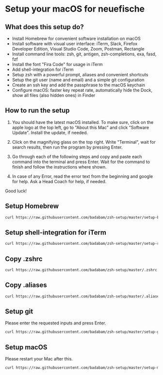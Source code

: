 # Setup your macOS for neuefische

## What does this setup do?

- Install Homebrew for convenient software installation on macOS
- Install software with visual user interface: iTerm, Slack, Firefox Developer Edition, Visual Studio Code, Zoom, Postman, Rectangle 
- Install command line tools: zsh, git, antigen, zsh-completions, exa, fasd, fzf
- Install the font "Fira Code" for usage in iTerm
- Add shell-integration for iTerm
- Setup zsh with a powerful prompt, aliases and convenient shortcuts
- Setup the git user (name and email) and a simple git configuration
- Create an ssh key and add the passphrase to the macOS keychain
- Configure macOS: faster key repeat rate, automatically hide the Dock, show all files (also hidden ones) in Finder

## How to run the setup
1. You should have the latest macOS installed. To make sure, click on the apple logo at the top left, go to "About this Mac" and click "Software Update". Install the update, if needed.

1. Click on the magnifying glass on the top right. Write "Terminal", wait for search results, then run the program by pressing Enter.

1. Go through each of the following steps and copy and paste each command into the terminal and press Enter. Wait for the command to finish and follow the instructions where shown.

1. In case of any Error, read the error text from the beginning and google for help. Ask a Head Coach for help, if needed.

Good luck!

## Setup Homebrew

```sh
curl https://raw.githubusercontent.com/badabam/zsh-setup/master/setup-brew.zsh|zsh
```

## Setup shell-integration for iTerm

```sh
curl https://raw.githubusercontent.com/badabam/zsh-setup/master/setup-shell-integration.zsh|zsh
```

## Copy .zshrc 

```sh
curl https://raw.githubusercontent.com/badabam/zsh-setup/master/.zshrc > .zshrc
```

## Copy .aliases

```sh
curl https://raw.githubusercontent.com/badabam/zsh-setup/master/.aliases > .aliases
```

## Setup git

Please enter the requested inputs and press Enter.

```sh
curl https://raw.githubusercontent.com/badabam/zsh-setup/master/setup-git.zsh|zsh
```

## Setup macOS

Please restart your Mac after this.

```sh
curl https://raw.githubusercontent.com/badabam/zsh-setup/master/setup-macos.zsh|zsh
```
